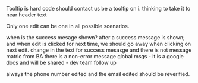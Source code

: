 

Tooltip is hard code
should contact us be a tooltip on i. 
thinking to take it to near header text

Only one edit can be one in all possible scenarios.

when is the  success mesage shown?
after a success message is shown; and when edit is clicked for next time, we should go away when clicking on next edit.
change in the text for success mesasge and there is not message matric from BA
there is a non-error message global msgs - it is a google docs and will be shared - dev team follow up


always the phone number edited and the email edited should be reverified.





